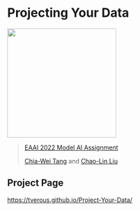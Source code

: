 # Projecting Your Data

<img src="https://i.imgur.com/69GOnM9.gif" height="250"/>

>[EAAI 2022 Model AI Assignment](http://modelai.gettysburg.edu/)
> 
> [Chia-Wei Tang](https://tverous.github.io/) and [Chao-Lin Liu](https://www.cs.nccu.edu.tw/~chaolin/)

## Project Page

https://tverous.github.io/Project-Your-Data/
